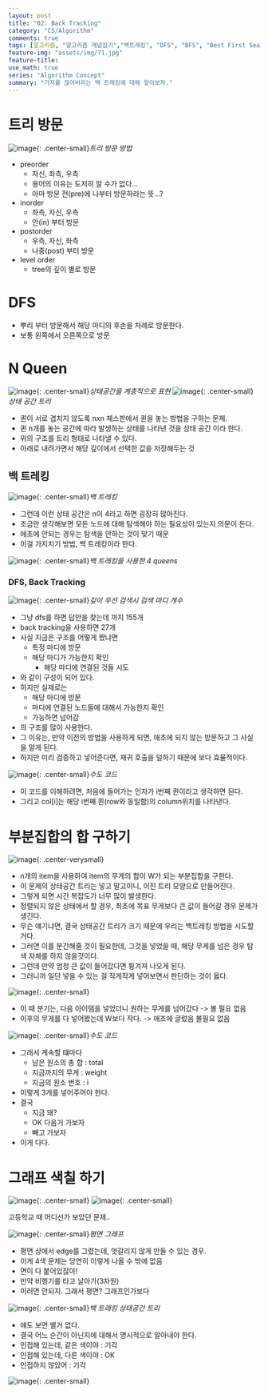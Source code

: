 ```yaml
---
layout: post
title: "02: Back Tracking"
category: "CS/Algorithm"
comments: true
tags: [알고리즘, "알고리즘 개념잡기","백트래킹", "DFS", "BFS", "Best First Search", "배낭 채우기 문제", "N queen", "부분집합의 합"]
feature-img: "assets/img/71.jpg"
feature-title:
use_math: true
series: "Algorithm Concept"
summary: "가지를 끊어버리는 백 트래킹에 대해 알아보자."
---
```


# 트리 방문

![image](https://user-images.githubusercontent.com/37871541/122227739-21d5cf80-cef2-11eb-9277-460e8dc024b9.png){: .center-small}_트리 방문 방법_

* preorder
  * 자신, 좌측, 우측
  * 용어의 이유는 도저히 알 수가 없다...
  * 아마 방문 전(pre)에 나부터 방문하라는 뜻...?
* inorder
  * 좌측, 자신, 우측
  * 안(in) 부터 방문
* postorder
  * 우측, 자신, 좌측
  * 나중(post) 부터 방문
* level order
  * tree의 깊이 별로 방문


# DFS

* 뿌리 부터 방문해서 해당 마디의 후손을 차례로 방문한다.
* 보통 왼쪽에서 오른쪽으로 방문


# N Queen

![image](https://user-images.githubusercontent.com/37871541/122228398-c3f5b780-cef2-11eb-9c30-799572543170.png){: .center-small}_상태공간을 계층적으로 표현_
![image](https://user-images.githubusercontent.com/37871541/122228591-f69fb000-cef2-11eb-9198-9feee385ffbd.png){: .center-small}_상태 공간 트리_
* 퀸이 서로 겹치지 않도록 nxn 체스판에서 퀸을 놓는 방법을 구하는 문제.
* 퀸 n개를 놓는 공간에 따라 발생하는 상태를 나타낸 것을 상태 공간 이라 한다.
* 위의 구조를 트리 형태로 나타낼 수 있다. 
* 아래로 내려가면서 해당 깊이에서 선택한 값을 저장해두는 것

## 백 트레킹

![image](https://user-images.githubusercontent.com/37871541/122228616-fd2e2780-cef2-11eb-8fcb-1e2a4301db64.png){: .center-small}_백 트레킹_

* 그런데 이런 상태 공간은 n이 4라고 하면 굉장히 많아진다.
* 조금만 생각해보면 모든 노드에 대해 탐색해야 하는 필요성이 있는지 의문이 든다.
* 애초에 안되는 경우는 탐색을 안하는 것이 맞기 때문
* 이걸 가지치기 방법, 백 트레킹이라 한다.

![image](https://user-images.githubusercontent.com/37871541/122229001-572eed00-cef3-11eb-951f-f763e268e6f7.png){: .center-small}_백 트래킹을 사용한 4 queens_


### DFS, Back Tracking


![image](https://user-images.githubusercontent.com/37871541/122229240-8b0a1280-cef3-11eb-9f77-b6906bf444e0.png){: .center-small}_깊이 우선 검색시 검색 마디 개수_

* 그냥 dfs를 하면 답안을 찾는데 까지 155개
* back tracking을 사용하면 27개
* 사실 지금은 구조를 어떻게 짰냐면
  * 특정 마디에 방문
  * 해당 마디가 가능한지 확인
    * 해당 마디에 연결된 것들 시도
* 와 같이 구성이 되어 있다.
* 하지만 실제로는
  * 해당 마디에 방문
  * 마디에 연결된 노드들에 대해서 가능한지 확인
  * 가능하면 넘어감
* 의 구조를 많이 사용한다.
* 그 이유는, 만약 이전의 방법을 사용하게 되면, 애초에 되지 않는 방문하고 그 사실을 알게 된다.
* 하지만 미리 검증하고 넣어준다면, 재귀 호출을 덜하기 때문에 보다 효율적이다.


![image](https://user-images.githubusercontent.com/37871541/122230056-3fa43400-cef4-11eb-8d88-be2e407ad534.png){: .center-small}_수도 코드_

* 이 코드를 이해하려면, 처음에 들어가는 인자가 i번째 퀸이라고 생각하면 된다.
* 그리고 col[i]는 해당 i번째 퀸(row와 동일함)의 column위치를 나타낸다.



# 부분집합의 합 구하기

![image](https://user-images.githubusercontent.com/37871541/122230475-a9244280-cef4-11eb-88e8-fb96b0e714b1.png){: .center-verysmall}


* n개의 item을 사용하여 item의 무게의 합이 W가 되는 부분집합을 구한다.
* 이 문제의 상태공간 트리는 넣고 말고이니, 이진 트리 모양으로 만들어진다.
* 그렇게 되면 시간 복잡도가 너무 많이 발생한다.
* 정렬되지 않은 상태에서 할 경우, 최초에 목표 무게보다 큰 값이 들어갈 경우 문제가 생긴다.
* 무슨 얘기냐면, 결국 상태공간 트리가 크기 때문에 우리는 백트레킹 방법을 시도할 거다.
* 그러면 이를 분간해줄 것이 필요한데, 그것을 넣었을 때, 해당 무게를 넘은 경우 탐색 자체를 하지 않을것이다.
* 그런데 만약 엄청 큰 값이 들어갔다면 튕겨져 나오게 된다.
* 그러니까 일단 넣을 수 있는 걸 작게작게 넣어보면서 판단하는 것이 옳다.


![image](https://user-images.githubusercontent.com/37871541/122231079-28197b00-cef5-11eb-8c5e-1eaad886cc33.png){: .center-small}

* 이 때 분기는, 다음 아이템을 넣었더니 원하는 무게를 넘어갔다 -> 볼 필요 없음
* 이후의 무게를 다 넣어봤는데 W보다 작다. -> 애초에 글렀음 볼필요 없음


![image](https://user-images.githubusercontent.com/37871541/122231411-644cdb80-cef5-11eb-862d-72a80c7880ec.png){: .center-small}_수도 코드_

* 그래서 계속할 떄마다
  * 남은 원소의 총 합 : total
  * 지금까지의 무게 : weight
  * 지금의 원소 번호 : i
* 이렇게 3개를 넣어주어야 한다.
* 결국
  * 지금 돼?
  * OK 다음거 가보자
  * 빼고 가보자
* 이게 다다.




# 그래프 색칠 하기


![image](https://user-images.githubusercontent.com/37871541/122232170-ff45b580-cef5-11eb-9dbf-06759503c7ec.png){: .center-small}
![image](https://user-images.githubusercontent.com/37871541/122232199-0371d300-cef6-11eb-8410-f5d40f235c6d.png){: .center-small}



고등학교 때 어디선가 보았던 문제..

![image](https://user-images.githubusercontent.com/37871541/122232329-1d131a80-cef6-11eb-881c-4473b9896183.png){: .center-small}_평면 그래프_

* 평면 상에서 edge를 그렸는데, 엇갈리지 않게 만들 수 있는 경우.
* 이게 4색 문제는 당연히 이렇게 나올 수 밖에 없음
* 면이 다 붙어있잖아!
* 만약 비행기를 타고 날아가(3차원)
* 이러면 안되지. 그래서 평면? 그래프인가보다


![image](https://user-images.githubusercontent.com/37871541/122232715-69f6f100-cef6-11eb-8237-191895cb7c71.png){: .center-small}_백 트래킹 상태공간 트리_

* 얘도 보면 별거 없다.
* 결국 어느 순간이 아닌지에 대해서 명시적으로 알아내야 한다.
* 인접해 있는데, 같은 색이야 : 기각
* 인접해 있는데, 다른 색이야 : OK
* 인접하지 않았어 : 기각

![image](https://user-images.githubusercontent.com/37871541/122232991-a591bb00-cef6-11eb-8bed-8ae371fbbc77.png){: .center-small}



